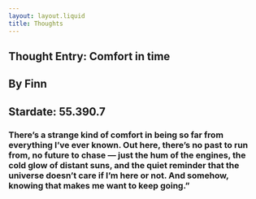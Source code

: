 ```yaml
---
layout: layout.liquid
title: Thoughts
---
```

## Thought Entry: Comfort in time ##
## By Finn ##
## Stardate: 55.390.7
### There’s a strange kind of comfort in being so far from everything I’ve ever known. Out here, there’s no past to run from, no future to chase — just the hum of the engines, the cold glow of distant suns, and the quiet reminder that the universe doesn’t care if I’m here or not. And somehow, knowing that makes me want to keep going.”